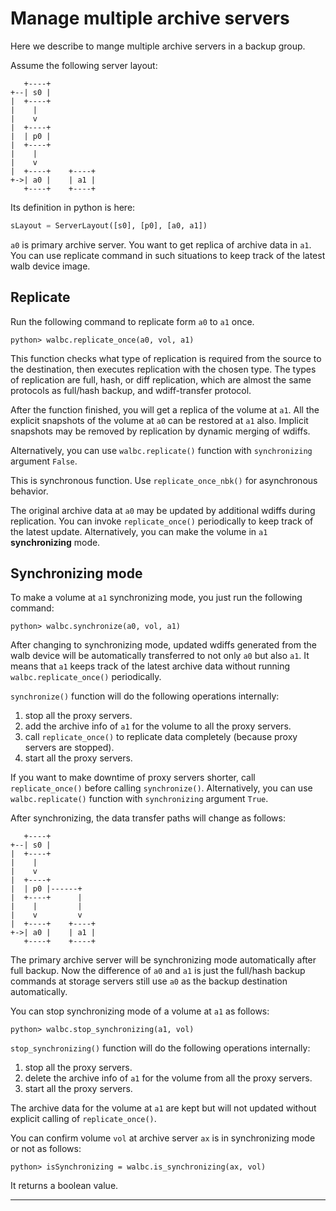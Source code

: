 # Manage multiple archive servers

Here we describe to mange multiple archive servers in a backup group.

Assume the following server layout:
```
   +----+
+--| s0 |
|  +----+
|    |
|    v
|  +----+
|  | p0 |
|  +----+
|    |
|    v
|  +----+    +----+
+->| a0 |    | a1 |
   +----+    +----+
```

Its definition in python is here:
```python
sLayout = ServerLayout([s0], [p0], [a0, a1])
```

`a0` is primary archive server.
You want to get replica of archive data in `a1`.
You can use replicate command in such situations to keep track of the latest walb device image.


## Replicate

Run the following command to replicate form `a0` to `a1` once.
```
python> walbc.replicate_once(a0, vol, a1)
```

This function checks what type of replication is required from the source to the destination,
then executes replication with the chosen type.
The types of replication are full, hash, or diff replication,
which are almost the same protocols as full/hash backup, and wdiff-transfer protocol.

After the function finished, you will get a replica of the volume at `a1`.
All the explicit snapshots of the volume at `a0` can be restored at `a1` also.
Implicit snapshots may be removed by replication by dynamic merging of wdiffs.

Alternatively, you can use `walbc.replicate()` function
with `synchronizing` argument `False`.

This is synchronous function.
Use `replicate_once_nbk()` for asynchronous behavior.

The original archive data at `a0` may be updated by additional wdiffs during replication.
You can invoke `replicate_once()` periodically to keep track of the latest update.
Alternatively, you can make the volume in `a1` **synchronizing** mode.


## Synchronizing mode

To make a volume at `a1` synchronizing mode,
you just run the following command:
```
python> walbc.synchronize(a0, vol, a1)
```

After changing to synchronizing mode, updated wdiffs generated from the walb device
will be automatically transferred to not only `a0` but also `a1`.
It means that `a1` keeps track of the latest archive data
without running `walbc.replicate_once()` periodically.

`synchronize()` function will do the following operations internally:

1. stop all the proxy servers.
1. add the archive info of `a1` for the volume to all the proxy servers.
1. call `replicate_once()` to replicate data completely (because proxy servers are stopped).
1. start all the proxy servers.

If you want to make downtime of proxy servers shorter,
call `replicate_once()` before calling `synchronize()`.
Alternatively, you can use `walbc.replicate()` function
with `synchronizing` argument `True`.

After synchronizing, the data transfer paths will change as follows:
```
   +----+
+--| s0 |
|  +----+
|    |
|    v
|  +----+
|  | p0 |------+
|  +----+      |
|    |         |
|    v         v
|  +----+    +----+
+->| a0 |    | a1 |
   +----+    +----+
```

The primary archive server will be synchronizing mode automatically after full backup.
Now the difference of `a0` and `a1` is just the full/hash backup commands at storage servers
still use `a0` as the backup destination automatically.

You can stop synchronizing mode of a volume at `a1` as follows:
```
python> walbc.stop_synchronizing(a1, vol)
```

`stop_synchronizing()` function will do the following operations internally:

1. stop all the proxy servers.
1. delete the archive info of `a1` for the volume from all the proxy servers.
1. start all the proxy servers.

The archive data for the volume at `a1` are kept but will not updated without
explicit calling of `replicate_once()`.


You can confirm volume `vol` at archive server `ax` is in synchronizing mode or not as follows:
```
python> isSynchronizing = walbc.is_synchronizing(ax, vol)
```
It returns a boolean value.

-----
